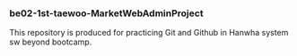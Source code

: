 ### be02-1st-taewoo-MarketWebAdminProject

This repository is produced for practicing Git and Github in Hanwha system sw beyond bootcamp.
